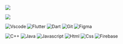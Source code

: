 <!-- ### Hi there 👋 -->
<!-- 

<h1 align="center">hello, im Vadim
<img src="https://github.com/blackcater/blackcater/raw/main/images/Hi.gif" height="32"/></h1>
<h3 align="center"><a href="https://git.io/typing-svg"><img src="https://readme-typing-svg.herokuapp.com?font=Fira+Code&pause=1000&color=BBEAF7&width=435&lines=It+won't+always+be+summer+remember;The+comet+Man+lives+in+the+next+room;It+won't+always+be+summer;but+you'll+always+;be+young+and+innocent;-+comet+man+Movie+Man;I+don't+feel+yin+I+don't+feel+yin+I+don't+feel+yin+I+don't+feel+yin" alt="Typing SVG" /></a></h3>



<div align="center"> -->
  
<!-- [![Top Langs](https://github-readme-stats.vercel.app/api/top-langs/?username=Docki2108&langs_count=8)](https://github.com/Docki2108/github-readme-stats)
   -->
  ![](http://github-profile-summary-cards.vercel.app/api/cards/profile-details?username=Docki2108&theme=github_dark)
<!-- ![My GitHub stats](https://github-readme-stats.vercel.app/api?username=Docki2108&show_icons=true&theme=transparent)  -->
<!-- 
[![Top Langs](https://github-readme-stats.vercel.app/api/top-langs/?username=Docki2108)](https://github.com/Docki2108/github-readme-stats) -->
  
  

![](https://komarev.com/ghpvc/?username=Docki2108)

<!-- <p align="center">
  <h3 align="center">main</h3>
</p>

<div align="center"> -->

![Vscode](https://img.shields.io/badge/Visual_Studio_Code-0078D4?style=flat&logo=visual%20studio%20code&logoColor=white)
  ![Flutter](https://img.shields.io/badge/Flutter-02569B?style=flat&logo=flutter&logoColor=white)
![Dart](https://img.shields.io/badge/Dart-0175C2?style=flat&logo=dart&logoColor=white)
![Git](https://img.shields.io/badge/GIT-E44C30?style=flat&logo=git&logoColor=white)
![Figma](https://img.shields.io/badge/Figma-F24E1E?style=flat&logo=figma&logoColor=white)

<!-- </a>
<br> -->
  
  
  
<!-- <p align="center">
  <h3 align="center">little work</h3>
</p>
<div align="center"> -->
  
![C++](https://img.shields.io/badge/C%2B%2B-00599C?style=flat&logo=c%2B%2B&logoColor=white)
![Java](https://img.shields.io/badge/Java-ED8B00?style=flat&logo=java&logoColor=white)
![Javascript](https://img.shields.io/badge/JavaScript-323330?style=flat&logo=javascript&logoColor=F7DF1E)
![Html](https://img.shields.io/badge/HTML5-E34F26?style=flat&logo=html5&logoColor=white)
![Css](https://img.shields.io/badge/CSS3-1572B6?style=flat&logo=css3&logoColor=white)
  ![Firebase](https://img.shields.io/badge/firebase-ffca28?style=flat&logo=firebase&logoColor=black)
  
<!-- </a> -->
  
<!-- ## 𝗦𝘁𝗮𝘁𝘀
https://giphy.com/embed/UQJlZ2OcaCA2RLfGiZ
https://giphy.com/gifs/devrock-code-edr-escueladevrock-UQJlZ2OcaCA2RLfGiZ
![Docki2108's github stats](https://github-readme-stats.vercel.app/api?username=Docki2108&show_icons=true&theme=dracula) -->

<!--
**Docki2108/Docki2108** is a ✨ _special_ ✨ repository because its `README.md` (this file) appears on your GitHub profile.

Here are some ideas to get you started:

- 🔭 I’m currently working on ...
- 🌱 I’m currently learning ...
- 👯 I’m looking to collaborate on ...
- 🤔 I’m looking for help with ...
- 💬 Ask me about ...
- 📫 How to reach me: ...
- 😄 Pronouns: ...
- ⚡ Fun fact: ...
-->
